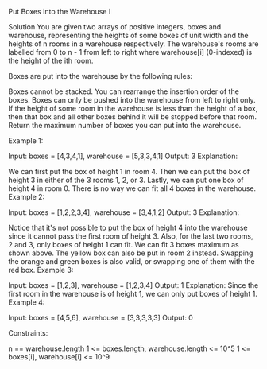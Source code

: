 Put Boxes Into the Warehouse I

Solution
You are given two arrays of positive integers, boxes and warehouse, representing the heights of some boxes of unit width and the heights of n rooms in a warehouse respectively. The warehouse's rooms are labelled from 0 to n - 1 from left to right where warehouse[i] (0-indexed) is the height of the ith room.

Boxes are put into the warehouse by the following rules:

Boxes cannot be stacked.
You can rearrange the insertion order of the boxes.
Boxes can only be pushed into the warehouse from left to right only.
If the height of some room in the warehouse is less than the height of a box, then that box and all other boxes behind it will be stopped before that room.
Return the maximum number of boxes you can put into the warehouse.



Example 1:


Input: boxes = [4,3,4,1], warehouse = [5,3,3,4,1]
Output: 3
Explanation:

We can first put the box of height 1 in room 4. Then we can put the box of height 3 in either of the 3 rooms 1, 2, or 3. Lastly, we can put one box of height 4 in room 0.
There is no way we can fit all 4 boxes in the warehouse.
Example 2:


Input: boxes = [1,2,2,3,4], warehouse = [3,4,1,2]
Output: 3
Explanation:

Notice that it's not possible to put the box of height 4 into the warehouse since it cannot pass the first room of height 3.
Also, for the last two rooms, 2 and 3, only boxes of height 1 can fit.
We can fit 3 boxes maximum as shown above. The yellow box can also be put in room 2 instead.
Swapping the orange and green boxes is also valid, or swapping one of them with the red box.
Example 3:

Input: boxes = [1,2,3], warehouse = [1,2,3,4]
Output: 1
Explanation: Since the first room in the warehouse is of height 1, we can only put boxes of height 1.
Example 4:

Input: boxes = [4,5,6], warehouse = [3,3,3,3,3]
Output: 0


Constraints:

n == warehouse.length
1 <= boxes.length, warehouse.length <= 10^5
1 <= boxes[i], warehouse[i] <= 10^9
